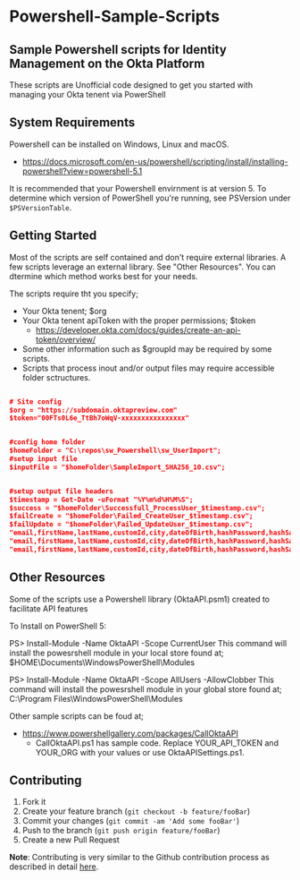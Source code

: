 # Powershell-Sample-Scripts

## Sample Powershell scripts for Identity Management on the Okta Platform

These scripts are Unofficial code designed to get you started with managing your Okta tenent via PowerShell

## System Requirements
Powershell can be installed on Windows, Linux and macOS.
* https://docs.microsoft.com/en-us/powershell/scripting/install/installing-powershell?view=powershell-5.1

It is recommended that your Powershell envirnment is at version 5.
To determine which version of PowerShell you're running, see PSVersion under `$PSVersionTable`.

## Getting Started
Most of the scripts are self contained and don't require external libraries. 
A few scripts leverage an external library. See "Other Resources". 
You can dtermine which method works best for your needs.

The scripts require tht you specify;
* Your Okta tenent; $org
* Your Okta tenent apiToken with the proper permissions; $token
	* https://developer.okta.com/docs/guides/create-an-api-token/overview/
* Some other information such as $groupId may be required by some scripts.
* Scripts that process inout and/or output files may require accessible folder sctructures.

```json

# Site config
$org = "https://subdomain.oktapreview.com"
$token="00FTs0L6e_TtBh7oWqV-xxxxxxxxxxxxxxxx"


#config home folder
$homeFolder = "C:\repos\sw_Powershell\sw_UserImport";
#setup input file
$inputFile = "$homeFolder\SampleImport_SHA256_10.csv";


#setup output file headers
$timestamp = Get-Date -uFormat "%Y%m%d%H%M%S";
$success = "$homeFolder\Successfull_ProcessUser_$timestamp.csv";
$failCreate = "$homeFolder\Failed_CreateUser_$timestamp.csv";
$failUpdate = "$homeFolder\Failed_UpdateUser_$timestamp.csv";
"email,firstName,lastName,customId,city,dateOfBirth,hashPassword,hashSalt" |Out-File $success
"email,firstName,lastName,customId,city,dateOfBirth,hashPassword,hashSalt" |Out-File $failCreate
"email,firstName,lastName,customId,city,dateOfBirth,hashPassword,hashSalt" |Out-File $failUpdate

```


## Other Resources
Some of the scripts use a Powershell library (OktaAPI.psm1) created to facilitate API features

To Install on PowerShell 5:

PS> Install-Module -Name OktaAPI  -Scope CurrentUser
This command will install the powesrshell module in your local store found at; 
$HOME\Documents\WindowsPowerShell\Modules

PS> Install-Module -Name OktaAPI -Scope AllUsers -AllowClobber
This command will install the powesrshell module in your global store found at;
C:\Program Files\WindowsPowerShell\Modules

Other sample scripts can be foud at;
* https://www.powershellgallery.com/packages/CallOktaAPI
	* CallOktaAPI.ps1 has sample code. Replace YOUR_API_TOKEN and YOUR_ORG with your values or use OktaAPISettings.ps1.

## Contributing

1. Fork it
2. Create your feature branch (`git checkout -b feature/fooBar`)
3. Commit your changes (`git commit -am 'Add some fooBar'`)
4. Push to the branch (`git push origin feature/fooBar`)
5. Create a new Pull Request

**Note**: Contributing is very similar to the Github contribution process as described in detail 
[here](https://guides.github.com/activities/forking/).
